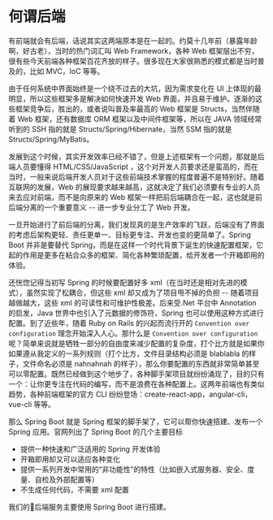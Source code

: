 # 何谓后端

有前端就会有后端，话说其实这两端原本是在一起的。约莫十几年前（暴露年龄啊，好古老），当时的热门词汇叫 Web Framework，各种 Web 框架层出不穷，很有些今天前端各种框架百花齐放的样子。很多现在大家很熟悉的模式都是当时普及的，比如 MVC，IoC 等等。

由于任何系统中界面始终是一个绕不过去的大坑，因为需求变化在 UI 上体现的最明显，所以这些框架多是解决如何快速开发 Web 界面，并且易于维护。逐渐的这些框架竞争后，胜出的，或者说叫普及率最高的 Web 框架是 Structs，当然伴随着 Web 框架，还有数据库 ORM 框架以及中间件框架等，所以在 JAVA 领域经常听到的 SSH 指的就是 Structs/Spring/Hibernate，当然 SSM 指的就是 Structs/Spring/MyBatis。

发展到这个时候，其实开发效率已经不错了，但是上述框架有一个问题，那就是后端人员要懂得 HTML/CSS/JavaScript ，这个对开发人员要求还是蛮高的，而在当时，一般来说后端开发人员对于这些前端技术掌握的程度普遍不是特别好。随着互联网的发展，Web 的展现要求越来越高，这就决定了我们必须要有专业的人员来去应对前端，而不是向原来的 Web 框架一样把前后端耦合在一起，这也就是前后端分离的一个重要意义 -- 进一步专业分工了 Web 开发。

一旦开始进行了前后端的分离，我们发现真的是生产效率的飞跃，后端没有了界面的考虑后架构更轻、责任更单一、目标更专注、开发也变的更简单了。Spring Boot 并非是要替代 Spring，而是在这样一个时代背景下诞生的快速配置框架，它起的作用是更多在粘合众多的框架、简化各种繁琐配置，给开发者一个开箱即用的体验。

还恍惚记得当初写 Spring 的时候要配置好多 xml（在当时还是相对先进的模式），虽然实现了松耦合，但这些 xml 却又成为了项目甩不掉的负担 -- 随着项目越做越大，这些 xml 的可读性和可维护性极差。后来受.Net 平台中 Annotation 的启发，Java 世界中也引入了元数据的修饰符，Spring 也可以使用这种方式进行配置。到了近些年，随着 Ruby on Rails 的兴起而流行开的 `Convention over configuration` 理念开始深入人心。那什么是 `Convention over configuration` 呢？简单来说就是牺牲一部分的自由度来减少配置的复杂度，打个比方就是如果你如果遵从我定义的一系列规则（打个比方，文件目录结构必须是 blablabla 的样子，文件命名必须是 nahnahnah 的样子），那么你要配置的东西就非常简单甚至可以零配置。既然已经做到这个地步了，各种脚手架项目就纷纷涌现了，目的只有一个：让你更专注在代码的编写，而不是浪费在各种配置上。这两年前端也有类似趋势，各种前端框架的官方 CLI 纷纷登场：create-react-app，angular-cli，vue-cli 等等。

那么 Spring Boot 就是 Spring 框架的脚手架了，它可以帮你快速搭建、发布一个 Spring 应用。官网列出了 Spring Boot 的几个主要目标

* 提供一种快速和广泛适用的 Spring 开发体验
* 开箱即用却又可以适应各种变化
* 提供一系列开发中常用的“非功能性”的特性（比如嵌入式服务器、安全、度量、自检及外部配置等）
* 不生成任何代码，不需要 xml 配置

我们的后端服务主要使用 Spring Boot 进行搭建。
